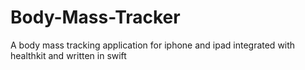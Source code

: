Body-Mass-Tracker
=================
A body mass tracking application for iphone and ipad integrated with healthkit and written in swift
